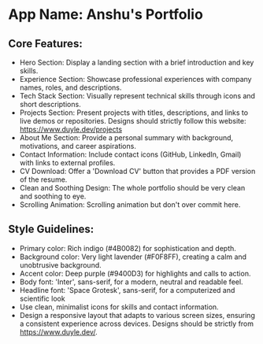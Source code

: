 # **App Name**: Anshu's Portfolio

## Core Features:

- Hero Section: Display a landing section with a brief introduction and key skills.
- Experience Section: Showcase professional experiences with company names, roles, and descriptions.
- Tech Stack Section: Visually represent technical skills through icons and short descriptions.
- Projects Section: Present projects with titles, descriptions, and links to live demos or repositories. Designs should strictly follow this website: https://www.duyle.dev/projects
- About Me Section: Provide a personal summary with background, motivations, and career aspirations.
- Contact Information: Include contact icons (GitHub, LinkedIn, Gmail) with links to external profiles.
- CV Download: Offer a 'Download CV' button that provides a PDF version of the resume.
- Clean and Soothing Design: The whole portfolio should be very clean and soothing to eye.
- Scrolling Animation: Scrolling animation but don't over commit here.

## Style Guidelines:

- Primary color: Rich indigo (#4B0082) for sophistication and depth.
- Background color: Very light lavender (#F0F8FF), creating a calm and unobtrusive background.
- Accent color: Deep purple (#9400D3) for highlights and calls to action.
- Body font: 'Inter', sans-serif, for a modern, neutral and readable feel.
- Headline font: 'Space Grotesk', sans-serif, for a computerized and scientific look
- Use clean, minimalist icons for skills and contact information.
- Design a responsive layout that adapts to various screen sizes, ensuring a consistent experience across devices. Designs should be strictly from https://www.duyle.dev/.